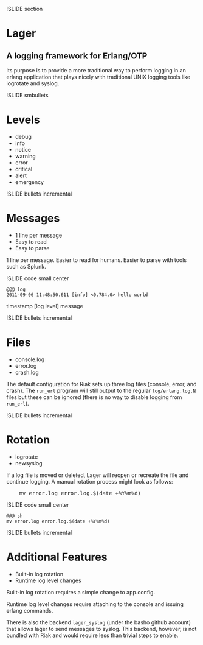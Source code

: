 !SLIDE section

# Lager

## A logging framework for Erlang/OTP

<div class="notes hidden">

Its purpose is to provide a more traditional way to perform logging in
an erlang application that plays nicely with traditional UNIX logging
tools like logrotate and syslog.

</div>

!SLIDE smbullets

# Levels

* debug
* info
* notice
* warning
* error
* critical
* alert
* emergency

!SLIDE bullets incremental

# Messages

* 1 line per message
* Easy to read
* Easy to parse

<div class="notes hidden">

1 line per message. Easier to read for humans. Easier to parse with
tools such as Splunk.

</div>

!SLIDE code small center

    @@@ log
    2011-09-06 11:48:50.611 [info] <0.784.0> hello world

<div class="notes hidden">

timestamp [log level] <pid> message

</div>

!SLIDE bullets incremental

# Files

* console.log
* error.log
* crash.log

<div class="notes hidden">

<p>The default configuration for Riak sets up three log files
(console, error, and crash). The <code>run_erl</code> program will
still output to the regular <code>log/erlang.log.N</code> files but
these can be ignored (there is no way to disable logging from
<code>run_erl</code>). </p>

</div>

!SLIDE bullets incremental

# Rotation

* logrotate
* newsyslog

<div class="notes hidden">

<p>If a log file is moved or deleted, Lager will reopen or recreate
the file and continue logging. A manual rotation process might look as
follows:</p>

<pre>
    mv error.log error.log.$(date +%Y%m%d)
</pre>

</div>

!SLIDE code small center

    @@@ sh
    mv error.log error.log.$(date +%Y%m%d)

!SLIDE bullets incremental

# Additional Features

* Built-in log rotation
* Runtime log level changes

<div class="notes hidden">

<p>Built-in log rotation requires a simple change to app.config.</p>

<p>Runtime log level changes require attaching to the console and issuing
erlang commands.</p>

<p>There is also the backend <code>lager_syslog</code> (under the
basho github account) that allows lager to send messages to
syslog. This backend, however, is not bundled with Riak and would
require less than trivial steps to enable.</p>

</div>
